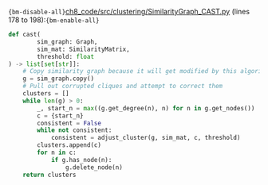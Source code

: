 `{bm-disable-all}`[ch8_code/src/clustering/SimilarityGraph_CAST.py](ch8_code/src/clustering/SimilarityGraph_CAST.py) (lines 178 to 198):`{bm-enable-all}`

```python
def cast(
        sim_graph: Graph,
        sim_mat: SimilarityMatrix,
        threshold: float
) -> list[set[str]]:
    # Copy similarity graph because it will get modified by this algorithm
    g = sim_graph.copy()
    # Pull out corrupted cliques and attempt to correct them
    clusters = []
    while len(g) > 0:
        _, start_n = max((g.get_degree(n), n) for n in g.get_nodes())  # highest degree node
        c = {start_n}
        consistent = False
        while not consistent:
            consistent = adjust_cluster(g, sim_mat, c, threshold)
        clusters.append(c)
        for n in c:
            if g.has_node(n):
                g.delete_node(n)
    return clusters
```